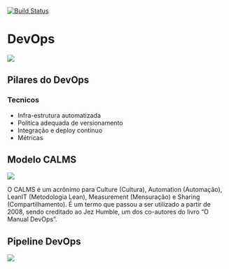 [![Build Status](https://travis-ci.com/francisco1code/Primeiras_Praticas_de_Devops.svg?branch=master)](https://travis-ci.com/francisco1code/Primeiras_Praticas_de_Devops)

# DevOps
![](https://raw.githubusercontent.com/francisco1code/Primeiras_Praticas_de_Devops/master/imagens/images.png)
## Pilares do DevOps
### Tecnicos
* Infra-estrutura automatizada
* Politica adequada de versionamento 
* Integração e deploy continuo
* Métricas

## Modelo CALMS
![](https://raw.githubusercontent.com/francisco1code/Primeiras_Praticas_de_Devops/master/imagens/calms-devops-1.jpg)

O CALMS é um acrônimo para Culture (Cultura), Automation (Automação), LeanIT (Metodologia Lean), Measurement (Mensuração) e Sharing (Compartilhamento). É um termo que passou a ser utilizado a partir de 2008, sendo creditado ao Jez Humble, um dos co-autores do livro “O Manual DevOps”.

## Pipeline DevOps
![](https://raw.githubusercontent.com/francisco1code/Primeiras_Praticas_de_Devops/master/imagens/devops-pipeline.png)




